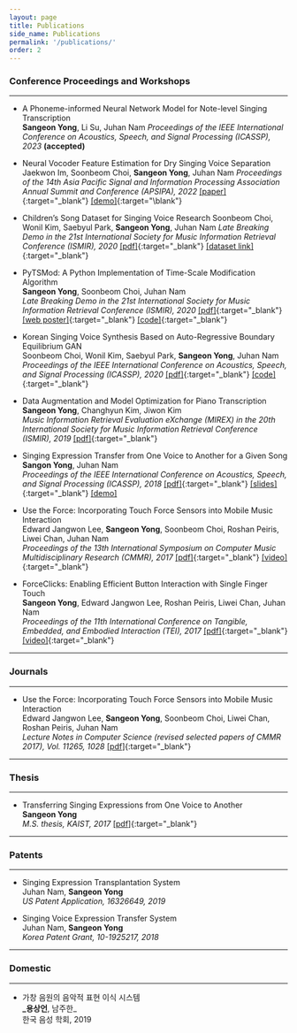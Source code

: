```yaml
---
layout: page
title: Publications
side_name: Publications
permalink: '/publications/'
order: 2
---
```


### Conference Proceedings and Workshops

---

- A Phoneme-informed Neural Network Model for Note-level Singing Transcription  
  **Sangeon Yong**, Li Su, Juhan Nam
  _Proceedings of the IEEE International Conference on Acoustics, Speech, and Signal Processing (ICASSP), 2023_ **(accepted)**

- Neural Vocoder Feature Estimation for Dry Singing Voice Separation
  Jaekwon Im, Soonbeom Choi, **Sangeon Yong**, Juhan Nam
  _Proceedings of the 14th Asia Pacific Signal and Information Processing Association Annual Summit and Conference (APSIPA), 2022_ [[paper]](https://arxiv.org/abs/2211.15948){:target="\_blank"} [[demo]](https://jakeoneijk.github.io/mel-svs-demopage/){:target="\blank"}

- Children’s Song Dataset for Singing Voice Research
  Soonbeom Choi, Wonil Kim, Saebyul Park, **Sangeon Yong**, Juhan Nam
  _Late Breaking Demo in the 21st International Society for Music Information Retrieval Conference (ISMIR), 2020_ [[pdf]](choi_ISMIR_LBD_2020.pdf){:target="\_blank"} [[dataset link]](https://zenodo.org/record/4916302){:target="\_blank"}

- PyTSMod: A Python Implementation of Time-Scale Modification Algorithm  
  **Sangeon Yong**, Soonbeom Choi, Juhan Nam  
  _Late Breaking Demo in the 21st International Society for Music Information Retrieval Conference (ISMIR), 2020_ [[pdf]](yong_ISMIR_LBD_2020.pdf){:target="\_blank"} [[web poster]](https://seyong92.github.io/PyTSMod-ISMIR2020LBD){:target="_blank"} [[code]](https://github.com/KAIST-MACLab/PyTSMod){:target="_blank"}

- Korean Singing Voice Synthesis Based on Auto-Regressive Boundary Equilibrium GAN  
  Soonbeom Choi, Wonil Kim, Saebyul Park, **Sangeon Yong**, Juhan Nam  
  _Proceedings of the IEEE International Conference on Acoustics, Speech, and Signal Processing (ICASSP), 2020_ [[pdf]](https://mac.kaist.ac.kr/pubs/ChoiKimParkYongNam-icassp2020.pdf){:target="\_blank"} [[code]](https://github.com/SoonbeomChoi/BEGANSing){:target="_blank"}

- Data Augmentation and Model Optimization for Piano Transcription  
  **Sangeon Yong**, Changhyun Kim, Jiwon Kim  
  _Music Information Retrieval Evaluation eXchange (MIREX) in the 20th International Society for Music Information Retrieval Conference (ISMIR), 2019_ [[pdf]](yong_MIREX_2019.pdf){:target="\_blank"}

- Singing Expression Transfer from One Voice to Another for a Given Song  
  **Sangon Yong**, Juhan Nam  
  _Proceedings of the IEEE International Conference on Acoustics, Speech, and Signal Processing (ICASSP), 2018_ [[pdf]](yong_ICASSP_2018.pdf){:target="\_blank"} [[slides]](yong_ICASSP_2018_slides.pdf){:target="\_blank"} [[demo]](../singing-expression-transfer/)

- Use the Force: Incorporating Touch Force Sensors into Mobile Music Interaction  
  Edward Jangwon Lee, **Sangeon Yong**, Soonbeom Choi, Roshan Peiris, Liwei Chan, Juhan Nam  
  _Proceedings of the 13th International Symposium on Computer Music Multidisciplinary Research (CMMR), 2017_ [[pdf]](lee_CMMR_2017.pdf){:target="\_blank"} [[video]](https://youtu.be/quxAEBEp97Q){:target="_blank"}

- ForceClicks: Enabling Efficient Button Interaction with Single Finger Touch  
  **Sangeon Yong**, Edward Jangwon Lee, Roshan Peiris, Liwei Chan, Juhan Nam  
  _Proceedings of the 11th International Conference on Tangible, Embedded, and Embodied Interaction (TEI), 2017_ [[pdf]](yong_TEI_2017.pdf){:target="\_blank"} [[video]](https://youtu.be/im5fEsX6yHE){:target="_blank"}

---

### Journals

---

- Use the Force: Incorporating Touch Force Sensors into Mobile Music Interaction  
  Edward Jangwon Lee, **Sangeon Yong**, Soonbeom Choi, Liwei Chan, Roshan Peiris, Juhan Nam  
  _Lecture Notes in Computer Science (revised selected papers of CMMR 2017), Vol. 11265, 1028_ [[pdf]](https://link.springer.com/chapter/10.1007/978-3-030-01692-0_38){:target="_blank"}

---

### Thesis

---

- Transferring Singing Expressions from One Voice to Another  
  **Sangeon Yong**  
  _M.S. thesis, KAIST, 2017_ [[pdf]](master-thesis.pdf){:target="\_blank"}

---

### Patents

---

- Singing Expression Transplantation System  
  Juhan Nam, **Sangeon Yong**  
  _US Patent Application, 16326649, 2019_

<!-- - Voice Timbre Conversion System and Method from the Professional Singer to User in Music Recording
  Juhan Nam, **Sangeon Yong**
  _Korea Patent Application, 10-2018-0151531, 2018_ -->

- Singing Voice Expression Transfer System  
  Juhan Nam, **Sangeon Yong**  
  _Korea Patent Grant, 10-1925217, 2018_

---

### Domestic

---

- 가창 음원의 음악적 표현 이식 시스템  
  **\_용상언**, 남주한\_  
  한국 음성 학회, 2019
